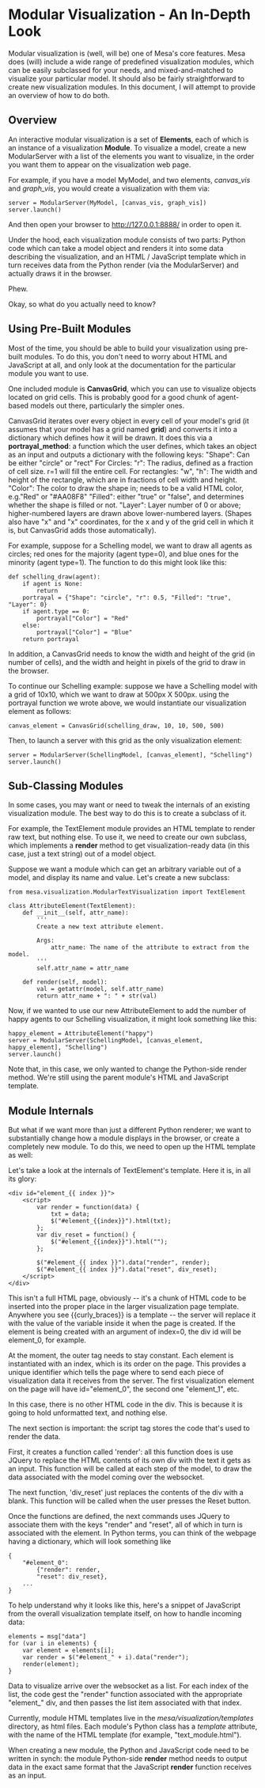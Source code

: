 Modular Visualization - An In-Depth Look
=================================================================

Modular visualization is (well, will be) one of Mesa's core features. Mesa does (will) include a wide range of predefined visualization modules, which can be easily subclassed for your needs, and mixed-and-matched to visualize your particular model. It should also be fairly straightforward to create new visualization modules. In this document, I will attempt to provide an overview of how to do both.

## Overview

An interactive modular visualization is a set of **Elements**, each of which is an instance of a visualization **Module**. To visualize a model, create a new ModularServer with a list of the elements you want to visualize, in the order you want them to appear on the visualization web page. 

For example, if you have a model MyModel, and two elements, *canvas_vis* and *graph_vis*, you would create a visualization with them via:
    
    server = ModularServer(MyModel, [canvas_vis, graph_vis])
    server.launch()

And then open your browser to http://127.0.0.1:8888/ in order to open it.

Under the hood, each visualization module consists of two parts: Python code which can take a model object and renders it into some data describing the visualization, and an HTML / JavaScript template which in turn receives data from the Python render (via the ModularServer) and actually draws it in the browser. 

Phew.

Okay, so what do you actually need to know?

## Using Pre-Built Modules

Most of the time, you should be able to build your visualization using pre-built modules. To do this, you don't need to worry about HTML and JavaScript at all, and only look at the documentation for the particular module you want to use.

One included module is **CanvasGrid**, which you can use to visualize objects located on grid cells. This is probably good for a good chunk of agent-based models out there, particularly the simpler ones. 

CanvasGrid iterates over every object in every cell of your model's grid (it assumes that your model has a grid named **grid**) and converts it into a dictionary which defines how it will be drawn. It does this via a **portrayal_method**: a function which the user defines, which takes an object as an input and outputs a dictionary with the following keys:
    "Shape": Can be either "circle" or "rect"
        For Circles:
            "r": The radius, defined as a fraction of cell size. r=1 will fill the entire cell.
        For rectangles:
            "w", "h": The width and height of the rectangle, which are in fractions of cell width and height.
    "Color": The color to draw the shape in; needs to be a valid HTML color, e.g."Red" or "#AA08F8"
    "Filled": either "true" or "false", and determines whether the shape is filled or not.
    "Layer": Layer number of 0 or above; higher-numbered layers are drawn above lower-numbered layers.
    (Shapes also have "x" and "x" coordinates, for the x and y of the grid cell in which it is, but CanvasGrid adds those automatically).

For example, suppose for a Schelling model, we want to draw all agents as circles; red ones for the majority (agent type=0), and blue ones for the minority (agent type=1). The function to do this might look like this:
     
    def schelling_draw(agent):
        if agent is None:
            return
        portrayal = {"Shape": "circle", "r": 0.5, "Filled": "true", "Layer": 0}
        if agent.type == 0:
            portrayal["Color"] = "Red"
        else:
            portrayal["Color"] = "Blue"
        return portrayal

In addition, a CanvasGrid needs to know the width and height of the grid (in number of cells), and the width and height in pixels of the grid to draw in the browser. 

To continue our Schelling example: suppose we have a Schelling model with a grid of 10x10, which we want to draw at 500px X 500px. using the portrayal function we wrote above, we would instantiate our visualization element as follows:

    canvas_element = CanvasGrid(schelling_draw, 10, 10, 500, 500)

Then, to launch a server with this grid as the only visualization element:

    server = ModularServer(SchellingModel, [canvas_element], "Schelling")
    server.launch()

## Sub-Classing Modules

In some cases, you may want or need to tweak the internals of an existing visualization module. The best way to do this is to create a subclass of it.

For example, the TextElement module provides an HTML template to render raw text, but nothing else. To use it, we need to create our own subclass, which implements a **render** method to get visualization-ready data (in this case, just a text string) out of a model object.

Suppose we want a module which can get an arbitrary variable out of a model, and display its name and value. Let's create a new subclass:

    from mesa.visualization.ModularTextVisualization import TextElement

    class AttributeElement(TextElement):
        def __init__(self, attr_name):
            '''
            Create a new text attribute element.
            
            Args:
                attr_name: The name of the attribute to extract from the model.
            '''
            self.attr_name = attr_name

        def render(self, model): 
            val = getattr(model, self.attr_name)
            return attr_name + ": " + str(val)

Now, if we wanted to use our new AttributeElement to add the number of happy agents to our Schelling visualization, it might look something like this:

    happy_element = AttributeElement("happy")
    server = ModularServer(SchellingModel, [canvas_element, happy_element], "Schelling")
    server.launch()

Note that, in this case, we only wanted to change the Python-side render method. We're still using the parent module's HTML and JavaScript template.

## Module Internals

But what if we want more than just a different Python renderer; we want to substantially change how a module displays in the browser, or create a completely new module. To do this, we need to open up the HTML template as well:

Let's take a look at the internals of TextElement's template. Here it is, in all its glory:

    <div id="element_{{ index }}">
        <script>
            var render = function(data) {
                txt = data;
                $("#element_{{index}}").html(txt);
            };
            var div_reset = function() {
                $("#element_{{index}}").html("");   
            };

            $("#element_{{ index }}").data("render", render);
            $("#element_{{ index }}").data("reset", div_reset);
        </script>
    </div>

This isn't a full HTML page, obviously -- it's a chunk of HTML code to be inserted into the proper place in the larger visualization page template. Anywhere you see {{curly_braces}} is a template -- the server will replace it with the value of the variable inside it when the page is created. If the element is being created with an argument of index=0, the div id will be element_0, for example.

At the moment, the outer tag needs to stay constant. Each element is instantiated with an index, which is its order on the page. This provides a unique identifier which tells the page where to send each piece of visualization data it receives from the server. The first visualization element on the page will have id="element_0", the second one "element_1", etc.

In this case, there is no other HTML code in the div. This is because it is going to hold unformatted text, and nothing else. 

The next section is important: the script tag stores the code that's used to render the data. 

First, it creates a function called 'render': all this function does is use JQuery to replace the HTML contents of its own div with the text it gets as an input. This function will be called at each step of the model, to draw the data associated with the model coming over the websocket. 

The next function, 'div_reset' just replaces the contents of the div with a blank. This function will be called when the user presses the Reset button.

Once the functions are defined, the next commands uses JQuery to associate them with the keys "render" and "reset", all of which in turn is associated with the element. In Python terms, you can think of the webpage having a dictionary, which will look something like

    {
        "#element_0": 
            {"render": render,
            "reset": div_reset},
        ...
    }

To help understand why it looks like this, here's a snippet of JavaScript from the overall visualization template itself, on how to handle incoming data:

    elements = msg["data"]
    for (var i in elements) {
        var element = elements[i];
        var render = $("#element_" + i).data("render");
        render(element);
    }

Data to visualize arrive over the websocket as a list. For each index of the list, the code gest the "render" function associated with the appropriate "element_" div, and then passes the list item associated with that index.

Currently, module HTML templates live in the *mesa/visualization/templates* directory, as html files. Each module's Python class has a *template* attribute, with the name of the HTML template (for example, "text_module.html"). 

When creating a new module, the Python and JavaScript code need to be written in synch: the module Python-side **render** method needs to output data in the exact same format that the JavaScript **render** function receives as an input.



